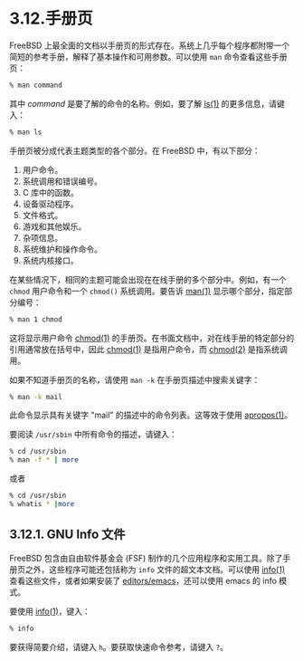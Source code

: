 # 3.12.手册页

FreeBSD 上最全面的文档以手册页的形式存在。系统上几乎每个程序都附带一个简短的参考手册，解释了基本操作和可用参数。可以使用 `man` 命令查看这些手册页：

```sh
% man command
```

其中 _command_ 是要了解的命令的名称。例如，要了解 [ls(1)](https://man.freebsd.org/cgi/man.cgi?query=ls&sektion=1&format=html) 的更多信息，请键入：

```sh
% man ls
```

手册页被分成代表主题类型的各个部分。在 FreeBSD 中，有以下部分：

1. 用户命令。
2. 系统调用和错误编号。
3. C 库中的函数。
4. 设备驱动程序。
5. 文件格式。
6. 游戏和其他娱乐。
7. 杂项信息。
8. 系统维护和操作命令。
9. 系统内核接口。

在某些情况下，相同的主题可能会出现在在线手册的多个部分中。例如，有一个 `chmod` 用户命令和一个 `chmod()` 系统调用。要告诉 [man(1)](https://man.freebsd.org/cgi/man.cgi?query=man&sektion=1&format=html) 显示哪个部分，指定部分编号：

```sh
% man 1 chmod
```

这将显示用户命令 [chmod(1)](https://man.freebsd.org/cgi/man.cgi?query=chmod&sektion=1&format=html) 的手册页。在书面文档中，对在线手册的特定部分的引用通常放在括号中，因此 [chmod(1)](https://man.freebsd.org/cgi/man.cgi?query=chmod&sektion=1&format=html) 是指用户命令，而 [chmod(2)](https://man.freebsd.org/cgi/man.cgi?query=chmod&sektion=2&format=html) 是指系统调用。

如果不知道手册页的名称，请使用 `man -k` 在手册页描述中搜索关键字：

```sh
% man -k mail
```

此命令显示具有关键字 "mail" 的描述中的命令列表。这等效于使用 [apropos(1)](https://man.freebsd.org/cgi/man.cgi?query=apropos&sektion=1&format=html)。

要阅读 `/usr/sbin` 中所有命令的描述，请键入：

```sh
% cd /usr/sbin
% man -f * | more
```

或者

```sh
% cd /usr/sbin
% whatis * |more
```

## 3.12.1. GNU Info 文件

FreeBSD 包含由自由软件基金会 (FSF) 制作的几个应用程序和实用工具。除了手册页之外，这些程序可能还包括称为 `info` 文件的超文本文档。可以使用 [info(1)](https://man.freebsd.org/cgi/man.cgi?query=info&sektion=1&format=html) 查看这些文件，或者如果安装了 [editors/emacs](https://cgit.freebsd.org/ports/tree/editors/emacs/)，还可以使用 emacs 的 info 模式。

要使用 [info(1)](https://man.freebsd.org/cgi/man.cgi?query=info&sektion=1&format=html)，键入：

```sh
% info
```

要获得简要介绍，请键入 `h`。要获取快速命令参考，请键入 `?`。
